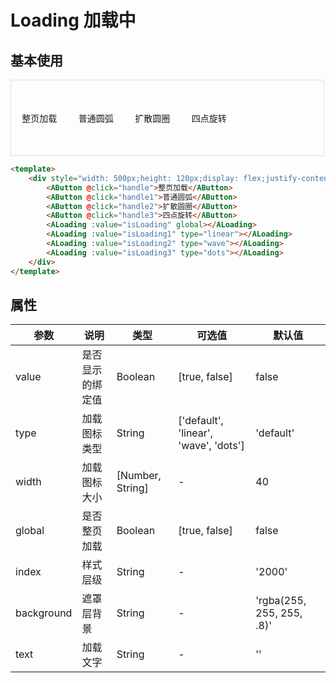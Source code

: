 <script>
    import { ref } from 'vue';
    import AButton from '@/components/button';
    import ALoading from '@/components/loading';
    
    export default {
        components: { AButton, ALoading },
        setup () {
            const isLoading = ref(false);
            const isLoading1 = ref(false);
            const isLoading2 = ref(false);
            const isLoading3 = ref(false);

            return {
                isLoading,
                isLoading1,
                isLoading2,
                isLoading3,
                handle,
                handle1,
                handle2,
                handle3,
            }

            function handle () {
                 isLoading.value = !isLoading.value;
                 setTimeout(()=>{isLoading.value = false}, 2000)
            }
            function handle1 () {
                 isLoading1.value = !isLoading1.value;
                 setTimeout(()=>{isLoading1.value = false}, 2000)
            }
            function handle2 () {
                 isLoading2.value = !isLoading2.value;
                 setTimeout(()=>{isLoading2.value = false}, 2000)
            }
            function handle3 () {
                 isLoading3.value = !isLoading3.value;
                 setTimeout(()=>{isLoading3.value = false}, 2000)
            }
        },
    };
</script>

# Loading 加载中

## 基本使用
<div style="width: 500px;height: 120px;display: flex;justify-content: space-around;align-items: center;border: 1px solid #DCDFE6;">
    <AButton @click="handle">整页加载</AButton>
    <AButton @click="handle1">普通圆弧</AButton>
    <AButton @click="handle2">扩散圆圈</AButton>
    <AButton @click="handle3">四点旋转</AButton>
    <ALoading :value="isLoading" global></ALoading>
    <ALoading :value="isLoading1" type="linear"></ALoading>
    <ALoading :value="isLoading2" type="wave"></ALoading>
    <ALoading :value="isLoading3" type="dots"></ALoading>
</div>

```html
<template>
    <div style="width: 500px;height: 120px;display: flex;justify-content: space-around;align-items: center;border: 1px solid #DCDFE6;">
        <AButton @click="handle">整页加载</AButton>
        <AButton @click="handle1">普通圆弧</AButton>
        <AButton @click="handle2">扩散圆圈</AButton>
        <AButton @click="handle3">四点旋转</AButton>
        <ALoading :value="isLoading" global></ALoading>
        <ALoading :value="isLoading1" type="linear"></ALoading>
        <ALoading :value="isLoading2" type="wave"></ALoading>
        <ALoading :value="isLoading3" type="dots"></ALoading>
    </div>
</template>
```

## 属性

| 参数 | 说明 | 类型 | 可选值 | 默认值 |
|------|------|------|------|------|
| value | 是否显示的绑定值 | Boolean  | [true, false] | false |
| type | 加载图标类型 | String | ['default', 'linear', 'wave', 'dots'] | 'default' |
| width | 加载图标大小 | [Number, String] | - | 40 |
| global | 是否整页加载 | Boolean | [true, false] | false |
| index | 样式层级 | String | - | '2000' |
| background | 遮罩层背景 | String | - | 'rgba(255, 255, 255, .8)' |
| text | 加载文字 | String | - | '' |
